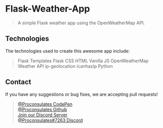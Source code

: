 # Flask-Weather-App
> A simple Flask weather app using the OpenWeatherMap API.

## Technologies
The technologies used to create this awesome app include:
> Flask Templates
> Flask
> CSS
> HTML
> Vanilla JS
> OpenWeatherMap Weather API
> ip-geolocation
> icanhazip
> Python

## Contact
If you have any suggestions or bug fixes, we are accepting pull requests!<br/>
> [@Proconsulates CodePen](https://codepen.io/proconsulates/)<br/>
> [@Proconsulates Github](https://github.com/Lucas-02/)<br/>
> [Join our Discord Server](https://discord.st/Legit-Programming)<br/>
> [@Proconsulates#7263 Discord](https://discord.com/channels/@me)<br/>